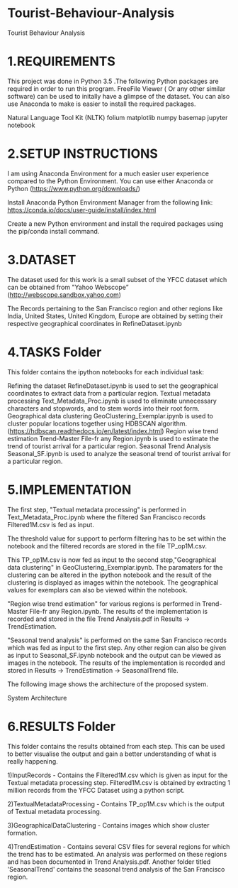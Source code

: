 # Tourist-Behaviour-Analysis
Tourist Behaviour Analysis
# 1.REQUIREMENTS
This project was done in Python 3.5 .The following Python packages are required in order to run this program. FreeFile Viewer ( Or any other similar software) can be used to initally have a glimpse of the dataset. You can also use Anaconda to make is easier to install the required packages.

 Natural Language Tool Kit (NLTK)
 folium
 matplotlib
 numpy
 basemap
 jupyter notebook
# 2.SETUP INSTRUCTIONS
I am using Anaconda Environment for a much easier user experience compared to the Python Environment. You can use either Anaconda or Python (https://www.python.org/downloads/)

Install Anaconda Python Environment Manager from the following link: https://conda.io/docs/user-guide/install/index.html

Create a new Python environment and install the required packages using the pip/conda install command.

# 3.DATASET
The dataset used for this work is a small subset of the YFCC dataset which can be obtained from "Yahoo Webscope” (http://webscope.sandbox.yahoo.com)

The Records pertaining to the San Francisco region and other regions like India, United States, United Kingdom, Europe are obtained by setting their respective geographical coordinates in RefineDataset.ipynb

# 4.TASKS Folder
This folder contains the ipython notebooks for each individual task:

Refining the dataset
RefineDataset.ipynb is used to set the geographical coordinates to extract data from a particular region.
Textual metadata processing
Text_Metadata_Proc.ipynb is used to eliminate unnecessary characters and stopwords, and to stem words into their root form.
Geographical data clustering
GeoClustering_Exemplar.ipynb is used to cluster popular locations together using HDBSCAN algorithm.(https://hdbscan.readthedocs.io/en/latest/index.html)
Region wise trend estimation
Trend-Master File-fr any Region.ipynb is used to estimate the trend of tourist arrival for a particular region.
Seasonal Trend Analysis
Seasonal_SF.ipynb is used to analyze the seasonal trend of tourist arrival for a particular region.

# 5.IMPLEMENTATION
The first step, "Textual metadata processing" is performed in Text_Metadata_Proc.ipynb where the filtered San Francisco records Filtered1M.csv is fed as input.

The threshold value for support to perform filtering has to be set within the notebook and the filtered records are stored in the file TP_op1M.csv.

This TP_op1M.csv is now fed as input to the second step,"Geographical data clustering" in GeoClustering_Exemplar.ipynb. The paramaters for the clustering can be altered in the ipython notebook and the result of the clustering is displayed as images within the notebook. The geographical values for exemplars can also be viewed within the notebook.

"Region wise trend estimation" for various regions is performed in Trend-Master File-fr any Region.ipynb. The results of the implementation is recorded and stored in the file Trend Analysis.pdf in Results -> TrendEstimation.

"Seasonal trend analysis" is performed on the same San Francisco records which was fed as input to the first step. Any other region can also be given as input to Seasonal_SF.ipynb notebook and the output can be viewed as images in the notebook. The results of the implementation is recorded and stored in Results -> TrendEstimation -> SeasonalTrend file.

The following image shows the architecture of the proposed system.

System Architecture

# 6.RESULTS Folder
   
This folder contains the results obtained from each step. This can be used to better visualise the output and gain a better understanding of what is really happening.

1)InputRecords - Contains the Filtered1M.csv which is given as input for the Textual metadata processing step. Filtered1M.csv is obtained by extracting 1 million records from the YFCC Dataset using a python script.

2)TextualMetadataProcessing - Contains TP_op1M.csv which is the output of Textual metadata processing.

3)GeographicalDataClustering - Contains images which show cluster formation.

4)TrendEstimation - Contains several CSV files for several regions for which the trend has to be estimated. An analysis was performed on these regions and has been documented in Trend Analysis.pdf. Another folder titled 'SeasonalTrend' contains the seasonal trend analysis of the San Francisco region.
